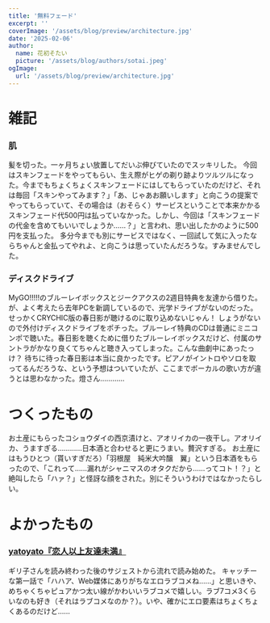 ```yaml
---
title: '無料フェード'
excerpt: ''
coverImage: '/assets/blog/preview/architecture.jpg'
date: '2025-02-06'
author:
  name: 花初そたい
  picture: '/assets/blog/authors/sotai.jpeg'
ogImage:
  url: '/assets/blog/preview/architecture.jpg'
---
```

# 雑記
### 肌
髪を切った。一ヶ月ちょい放置してだいぶ伸びていたのでスッキリした。
今回はスキンフェードをやってもらい、生え際がヒゲの剃り跡よりツルツルになった。今までもちょくちょくスキンフェードにはしてもらっていたのだけど、それは毎回「スキンやってみます？」「あ、じゃあお願いします」と向こうの提案でやってもらっていて、その場合は（おそらく）サービスということで本来かかるスキンフェード代500円は払っていなかった。しかし、今回は「スキンフェードの代金を含めてもいいでしょうか……？」と言われ、思い出したかのように500円を支払った。
多分今までも別にサービスではなく、一回試して気に入ったならちゃんと金払ってやれよ、と向こうは思っていたんだろうな。すみませんでした。

### ディスクドライブ
MyGO!!!!!のブルーレイボックスとジークアクスの2週目特典を友達から借りた。が、よく考えたら去年PCを新調しているので、光学ドライブがないのだった。せっかくCRYCHIC版の春日影が聴けるのに取り込めないじゃん！
しょうがないので外付けディスクドライブをポチった。ブルーレイ特典のCDは普通にミニコンポで聴いた。春日影を聴くために借りたブルーレイボックスだけど、付属のサントラがかなり良くてちゃんと聴き入ってしまった。こんな曲劇中にあったっけ？
待ちに待った春日影は本当に良かったです。ピアノがイントロやソロを取ってるんだろうな、という予想はついていたが、ここまでボーカルの歌い方が違うとは思わなかった。燈さん…………

# つくったもの
お土産にもらったコショウダイの西京漬けと、アオリイカの一夜干し。アオリイカ、うますぎる…………日本酒と合わせると更にうまい。贅沢すぎる。
お土産にはもうひとつ（貰いすぎだろ）「羽根屋　純米大吟醸　翼」という日本酒をもらったので、「これって……漏れがシャニマスのオタクだから……ってコト！？」と絶叫したら「ハァ？」と怪訝な顔をされた。別にそういうわけではなかったらしい。

# よかったもの
### [yatoyato『恋人以上友達未満』](https://shonenjumpplus.com/episode/3269754496837584613)
ギリ子さんを読み終わった後のサジェストから流れで読み始めた。
キャッチーな第一話で「ハハア、Web媒体にありがちなエロラブコメね……」と思いきや、めちゃくちゃピュアかつ太い線がかわいいラブコメで嬉しい。ラブ7コメ3くらいなのも好き（それはラブコメなのか？）。いや、確かにエロ要素はちょくちょくあるのだけど……